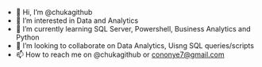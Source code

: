 - 👋 Hi, I’m @chukagithub
- 👀 I’m interested in Data and Analytics
- 🌱 I’m currently learning SQL Server, Powershell, Business Analytics and Python
- 💞️ I’m looking to collaborate on Data Analytics, Uisng SQL queries/scripts
- 📫 How to reach me on @chukagithub or cononye7@gmail.com

<!---
chukagithub/chukagithub is a ✨ special ✨ repository because its `README.md` (this file) appears on your GitHub profile.
You can click the Preview link to take a look at your changes.
--->
